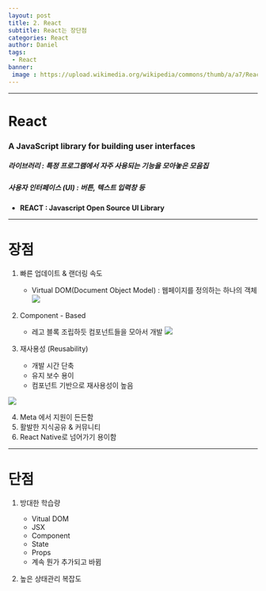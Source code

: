```yaml
---
layout: post
title: 2. React
subtitle: React는 장단점
categories: React
author: Daniel
tags: 
 - React
banner: 
 image : https://upload.wikimedia.org/wikipedia/commons/thumb/a/a7/React-icon.svg/1200px-React-icon.svg.png
---
```

---

# React
### A JavaScript library for building user interfaces

##### 라이브러리 : 특정 프로그램에서 자주 사용되는 기능을 모아놓은 모음집
##### 사용자 인터페이스 (UI) : 버튼, 텍스트 입력창 등

- **REACT : Javascript Open Source UI Library**

---

# 장점

1. 빠른 업데이트 & 랜더링 속도 
	- Virtual DOM(Document Object Model) : 웹페이지를 정의하는 하나의 객체
	![](https://i.imgur.com/HxYJsYY.png)

2. Component - Based
	- 레고 블록 조립하듯 컴포넌트들을 모아서 개발
![](https://i.imgur.com/HaZEO08.png)

3. 재사용성 (Reusability)
	- 개발 시간 단축
	- 유지 보수 용이
	- 컴포넌트 기반으로 재사용성이 높음

![](https://i.imgur.com/UXlhfVc.png)

4. Meta 에서 지원이 든든함
5. 활발한 지식공유 & 커뮤니티
6. React Native로 넘어가기 용이함

---

# 단점

1. 방대한 학습량
   - Vitual DOM
   - JSX
   - Component
   - State
   - Props
   - 계속 뭔가 추가되고 바뀜

2. 높은 상태관리 복잡도